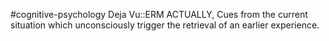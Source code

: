 #cognitive-psychology 
Deja Vu::ERM ACTUALLY, Cues from the current situation which unconsciously trigger the retrieval of an earlier experience. 